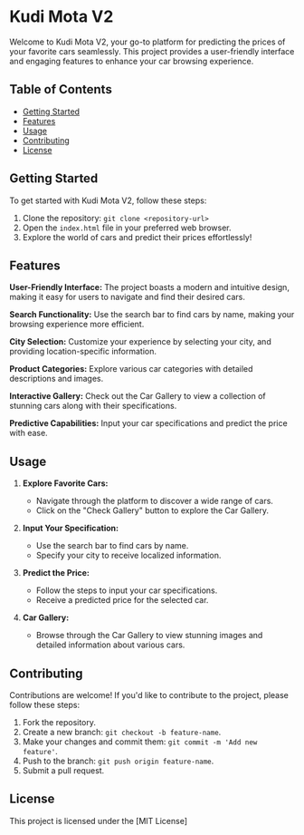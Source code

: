 # Kudi Mota V2

Welcome to Kudi Mota V2, your go-to platform for predicting the prices of your favorite cars seamlessly. This project provides a user-friendly interface and engaging features to enhance your car browsing experience.

## Table of Contents

- [Getting Started](#getting-started)
- [Features](#features)
- [Usage](#usage)
- [Contributing](#contributing)
- [License](#license)

## Getting Started

To get started with Kudi Mota V2, follow these steps:

1. Clone the repository: `git clone <repository-url>`
2. Open the `index.html` file in your preferred web browser.
3. Explore the world of cars and predict their prices effortlessly!

## Features

**User-Friendly Interface:** The project boasts a modern and intuitive design, making it easy for users to navigate and find their desired cars.

**Search Functionality:** Use the search bar to find cars by name, making your browsing experience more efficient.

**City Selection:** Customize your experience by selecting your city, and providing location-specific information.

**Product Categories:** Explore various car categories with detailed descriptions and images.

**Interactive Gallery:** Check out the Car Gallery to view a collection of stunning cars along with their specifications.

**Predictive Capabilities:** Input your car specifications and predict the price with ease.

## Usage

1. **Explore Favorite Cars:**
   - Navigate through the platform to discover a wide range of cars.
   - Click on the "Check Gallery" button to explore the Car Gallery.

2. **Input Your Specification:**
   - Use the search bar to find cars by name.
   - Specify your city to receive localized information.

3. **Predict the Price:**
   - Follow the steps to input your car specifications.
   - Receive a predicted price for the selected car.

4. **Car Gallery:**
   - Browse through the Car Gallery to view stunning images and detailed information about various cars.

## Contributing

Contributions are welcome! If you'd like to contribute to the project, please follow these steps:

1. Fork the repository.
2. Create a new branch: `git checkout -b feature-name`.
3. Make your changes and commit them: `git commit -m 'Add new feature'`.
4. Push to the branch: `git push origin feature-name`.
5. Submit a pull request.

## License

This project is licensed under the [MIT License]

